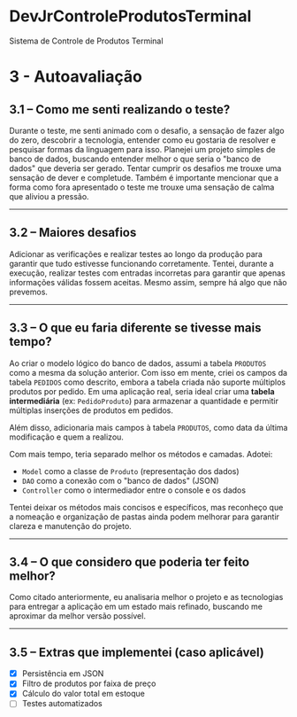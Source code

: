 # DevJrControleProdutosTerminal
Sistema de Controle de Produtos Terminal

# 3 - Autoavaliação

## 3.1 – Como me senti realizando o teste?

Durante o teste, me senti animado com o desafio, a sensação de fazer algo do zero, descobrir a tecnologia, entender como eu gostaria de resolver e pesquisar formas da linguagem para isso. Planejei um projeto simples de banco de dados, buscando entender melhor o que seria o "banco de dados" que deveria ser gerado. Tentar cumprir os desafios me trouxe uma sensação de dever e completude. Também é importante mencionar que a forma como fora apresentado o teste me trouxe uma sensação de calma que aliviou a pressão.

---

## 3.2 – Maiores desafios

Adicionar as verificações e realizar testes ao longo da produção para garantir que tudo estivesse funcionando corretamente. Tentei, durante a execução, realizar testes com entradas incorretas para garantir que apenas informações válidas fossem aceitas. Mesmo assim, sempre há algo que não prevemos.

---

## 3.3 – O que eu faria diferente se tivesse mais tempo?

Ao criar o modelo lógico do banco de dados, assumi a tabela `PRODUTOS` como a mesma da solução anterior. Com isso em mente, criei os campos da tabela `PEDIDOS` como descrito, embora a tabela criada não suporte múltiplos produtos por pedido. Em uma aplicação real, seria ideal criar uma **tabela intermediária** (ex: `PedidoProduto`) para armazenar a quantidade e permitir múltiplas inserções de produtos em pedidos.

Além disso, adicionaria mais campos à tabela `PRODUTOS`, como data da última modificação e quem a realizou.

Com mais tempo, teria separado melhor os métodos e camadas. Adotei:

- `Model` como a classe de `Produto` (representação dos dados)
- `DAO` como a conexão com o "banco de dados" (JSON)
- `Controller` como o intermediador entre o console e os dados

Tentei deixar os métodos mais concisos e específicos, mas reconheço que a nomeação e organização de pastas ainda podem melhorar para garantir clareza e manutenção do projeto.

---

## 3.4 – O que considero que poderia ter feito melhor?

Como citado anteriormente, eu analisaria melhor o projeto e as tecnologias para entregar a aplicação em um estado mais refinado, buscando me aproximar da melhor versão possível.

---

## 3.5 – Extras que implementei (caso aplicável)

- [x] Persistência em JSON  
- [x] Filtro de produtos por faixa de preço  
- [x] Cálculo do valor total em estoque  
- [ ] Testes automatizados  
